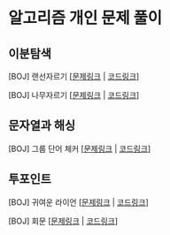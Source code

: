 # 알고리즘 개인 문제 풀이

## 이분탐색
[BOJ] 랜선자르기
[<a href="https://www.acmicpc.net/problem/1654">문제링크</a> | <a href="https://github.com/urther/algorithm-study/commit/b2e387f49ab8cfec1e46c92e7184a3ff58214a62">코드링크</a>]

[BOJ] 나무자르기
[<a href="https://www.acmicpc.net/problem/2805">문제링크</a> | <a href="https://github.com/urther/algorithm-study/commit/8a2f45dd70f7cbc7704d978dd77dbbdd0e136770">코드링크</a>]

## 문자열과 해싱
[BOJ] 그룹 단어 체커
[<a href="https://www.acmicpc.net/problem/1316">문제링크</a> | <a href="https://github.com/urther/algorithm-study/blob/main/personal-study/b1316.js">코드링크</a>]

## 투포인트
[BOJ] 귀여운 라이언 [<a href="https://www.acmicpc.net/problem/15565">문제링크</a> | <a href="https://github.com/urther/algorithm-study/blob/main/personal-study/b15565.js">코드링크</a>]

[BOJ] 회문 [<a href="https://www.acmicpc.net/problem/17609">문제링크</a> | <a href="https://github.com/urther/algorithm-study/commit/5a3512b489c3e3d7e8418378ba0f2f35b0c5b6a6">코드링크</a>]
